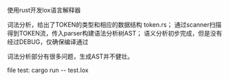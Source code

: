使用rust开发lox语言解释器

词法分析，给出了TOKEN的类型和相应的数据结构 token.rs；
通过scanner扫描得到TOKEN流，传入parser构建语法分析树AST；
语义分析初步完成，但是没有经过DEBUG，仅确保编译通过

词法分析部分有很多问题，生成AST并不健壮。

file test: cargo run -- test.lox
